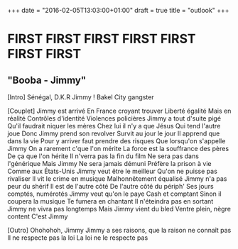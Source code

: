 +++
date = "2016-02-05T13:03:00+01:00"
draft = true
title = "outlook"
+++
# FIRST FIRST FIRST FIRST FIRST FIRST FIRST

## "Booba - Jimmy"
[Intro]
Sénégal, D.K.R
Jimmy !
Bakel City gangster

[Couplet]
Jimmy est arrivé
En France croyant trouver
Liberté égalité
Mais en réalité
Contrôles d'identité
Violences policières
Jimmy a tout d'suite pigé
Qu'il faudrait niquer les mères
Chez lui il n'y a que Jésus
Qui tend l'autre joue
Donc Jimmy prend son revolver
Survit au jour le jour
Il apprend que dans la vie
Pour y arriver faut prendre des risques
Que lorsqu'on s'appelle Jimmy
On a rarement c'que l'on mérite
La force est la souffrance des pères
De ça que l'on hérite
Il n'verra pas la fin du film
Ne sera pas dans l'générique
Mais Jimmy
Ne sera jamais démuni
Préfère la prison à vie
Comme aux États-Unis
Jimmy veut être le meilleur
Qu'on ne puisse pas rivaliser
Il vit le crime en musique
Malhonnêtement équalisé
Jimmy n'a pas peur du shérif
Il est de l'autre côté
De l'autre côté du périph'
Ses jours comptés, numérotés
Jimmy veut qu'on le paye
Cash et comptant
Sinon il coupera la musique
Te fumera en chantant
Il n'éteindra pas en sortant
Jimmy ne vivra pas longtemps
Mais Jimmy vient du bled
Ventre plein, nègre content
C'est Jimmy

[Outro]
Ohohohoh, Jimmy
Jimmy a ses raisons, que la raison ne connaît pas
Il ne respecte pas la loi
La loi ne le respecte pas




